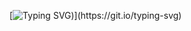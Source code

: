 [![Typing SVG](https://readme-typing-svg.herokuapp.com?font=Akshar&duration=6000&color=F70000&center=true&vCenter=true&multiline=true&height=100&lines=Hi+my+name+is+Momin.;I+am+looking+for+a+backend+intern+position+:))](https://git.io/typing-svg)
